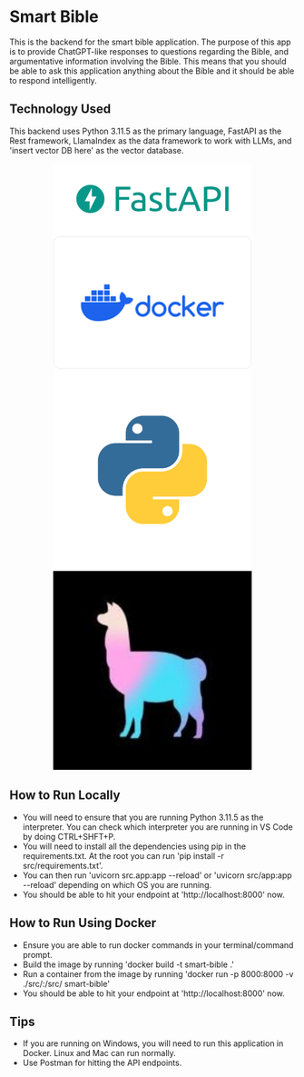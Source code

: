 # Smart Bible
This is the backend for the smart bible application. The purpose of this app is to provide ChatGPT-like responses to questions regarding the Bible, and argumentative information involving the Bible. This means that you should be able to ask this application anything about the Bible and it should be able to respond intelligently. 

## Technology Used
This backend uses Python 3.11.5 as the primary language, FastAPI as the Rest framework, LlamaIndex as the data framework to work with LLMs, and 'insert vector DB here' as the vector database.
<p align="center">
  <img src="fast-api.png" width="350" alt="accessibility text"> <br>
  <img src="docker.png" width="350" alt="accessibility text"> <br>
  <img src="python.png" width="350" title="hover text"> <br>
  <img src="llama-index.jpg" width="350" alt="accessibility text"> <br>
</p>

## How to Run Locally
- You will need to ensure that you are running Python 3.11.5 as the interpreter. You can check which interpreter you are running in VS Code by doing CTRL+SHFT+P. 
- You will need to install all the dependencies using pip in the requirements.txt. At the root you can run 'pip install -r src/requirements.txt'.
- You can then run 'uvicorn src.app:app --reload' or 'uvicorn src/app:app --reload' depending on which OS you are running.
- You should be able to hit your endpoint at 'http://localhost:8000' now.

## How to Run Using Docker
- Ensure you are able to run docker commands in your terminal/command prompt.
- Build the image by running 'docker build -t smart-bible .'
- Run a container from the image by running 'docker run -p 8000:8000 -v ./src/:/src/ smart-bible'
- You should be able to hit your endpoint at 'http://localhost:8000' now.

## Tips
- If you are running on Windows, you will need to run this application in Docker. Linux and Mac can run normally.
- Use Postman for hitting the API endpoints.
